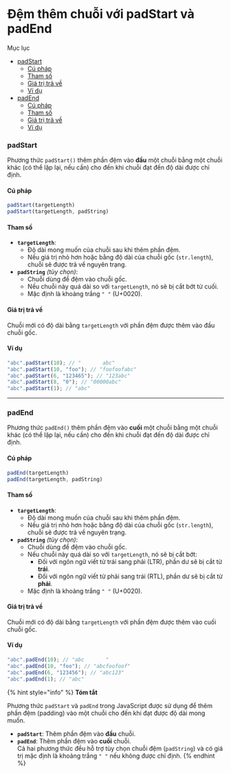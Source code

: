 # Đệm thêm chuỗi với padStart và padEnd

Mục lục

* [padStart](dem-them-chuoi-voi-padstart-va-padend.md#padstart)
  * [Cú pháp](dem-them-chuoi-voi-padstart-va-padend.md#cu-phap)
  * [Tham số](dem-them-chuoi-voi-padstart-va-padend.md#tham-so)
  * [Giá trị trả về](dem-them-chuoi-voi-padstart-va-padend.md#gia-tri-tra-ve)
  * [Ví dụ](dem-them-chuoi-voi-padstart-va-padend.md#vi-du)
* [padEnd](dem-them-chuoi-voi-padstart-va-padend.md#padend)
  * [Cú pháp](dem-them-chuoi-voi-padstart-va-padend.md#cu-phap-1)
  * [Tham số](dem-them-chuoi-voi-padstart-va-padend.md#tham-so-1)
  * [Giá trị trả về](dem-them-chuoi-voi-padstart-va-padend.md#gia-tri-tra-ve-1)
  * [Ví dụ](dem-them-chuoi-voi-padstart-va-padend.md#vi-du-1)

### padStart

Phương thức `padStart()` thêm phần đệm vào **đầu** một chuỗi bằng một chuỗi khác (có thể lặp lại, nếu cần) cho đến khi chuỗi đạt đến độ dài được chỉ định.

#### Cú pháp

```javascript
padStart(targetLength)
padStart(targetLength, padString)
```

#### Tham số

* **`targetLength`**:
  * Độ dài mong muốn của chuỗi sau khi thêm phần đệm.
  * Nếu giá trị nhỏ hơn hoặc bằng độ dài của chuỗi gốc (`str.length`), chuỗi sẽ được trả về nguyên trạng.
* **`padString`** _(tùy chọn)_:
  * Chuỗi dùng để đệm vào chuỗi gốc.
  * Nếu chuỗi này quá dài so với `targetLength`, nó sẽ bị cắt bớt từ cuối.
  * Mặc định là khoảng trắng `" "` (U+0020).

#### Giá trị trả về

Chuỗi mới có độ dài bằng `targetLength` với phần đệm được thêm vào đầu chuỗi gốc.

#### Ví dụ

```javascript
"abc".padStart(10); // "       abc"
"abc".padStart(10, "foo"); // "foofoofabc"
"abc".padStart(6, "123465"); // "123abc"
"abc".padStart(8, "0"); // "00000abc"
"abc".padStart(1); // "abc"
```

***

### padEnd

Phương thức `padEnd()` thêm phần đệm vào **cuối** một chuỗi bằng một chuỗi khác (có thể lặp lại, nếu cần) cho đến khi chuỗi đạt đến độ dài được chỉ định.

#### Cú pháp

```javascript
padEnd(targetLength)
padEnd(targetLength, padString)
```

#### Tham số

* **`targetLength`**:
  * Độ dài mong muốn của chuỗi sau khi thêm phần đệm.
  * Nếu giá trị nhỏ hơn hoặc bằng độ dài của chuỗi gốc (`str.length`), chuỗi sẽ được trả về nguyên trạng.
* **`padString`** _(tùy chọn)_:
  * Chuỗi dùng để đệm vào chuỗi gốc.
  * Nếu chuỗi này quá dài so với `targetLength`, nó sẽ bị cắt bớt:
    * Đối với ngôn ngữ viết từ trái sang phải (LTR), phần dư sẽ bị cắt từ **trái**.
    * Đối với ngôn ngữ viết từ phải sang trái (RTL), phần dư sẽ bị cắt từ **phải**.
  * Mặc định là khoảng trắng `" "` (U+0020).

#### Giá trị trả về

Chuỗi mới có độ dài bằng `targetLength` với phần đệm được thêm vào cuối chuỗi gốc.

#### Ví dụ

```javascript
"abc".padEnd(10); // "abc       "
"abc".padEnd(10, "foo"); // "abcfoofoof"
"abc".padEnd(6, "123456"); // "abc123"
"abc".padEnd(1); // "abc"
```

{% hint style="info" %}
**Tóm tắt**

Phương thức `padStart` và `padEnd` trong JavaScript được sử dụng để thêm phần đệm (padding) vào một chuỗi cho đến khi đạt được độ dài mong muốn.

* **`padStart`**: Thêm phần đệm vào **đầu** chuỗi.
* **`padEnd`**: Thêm phần đệm vào **cuối** chuỗi.\
  Cả hai phương thức đều hỗ trợ tùy chọn chuỗi đệm (`padString`) và có giá trị mặc định là khoảng trắng `" "` nếu không được chỉ định.
{% endhint %}
